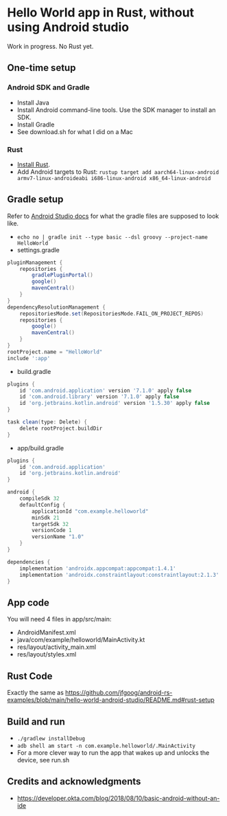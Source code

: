 # Hello World app in Rust, without using Android studio

Work in progress. No Rust yet.

## One-time setup

### Android SDK and Gradle

* Install Java
* Install Android command-line tools. Use the SDK manager to install an SDK.
* Install Gradle
* See download.sh for what I did on a Mac

### Rust

* [Install Rust](https://www.rust-lang.org/tools/install).
* Add Android targets to
  Rust: `rustup target add aarch64-linux-android armv7-linux-androideabi i686-linux-android x86_64-linux-android`

## Gradle setup

Refer to [Android Studio docs](https://developer.android.com/studio/build) for what the gradle files are supposed to look like.

* `echo no | gradle init --type basic --dsl groovy --project-name HelloWorld`
* settings.gradle
```groovy
pluginManagement {
    repositories {
        gradlePluginPortal()
        google()
        mavenCentral()
    }
}
dependencyResolutionManagement {
    repositoriesMode.set(RepositoriesMode.FAIL_ON_PROJECT_REPOS)
    repositories {
        google()
        mavenCentral()
    }
}
rootProject.name = "HelloWorld"
include ':app'
```
* build.gradle
```groovy
plugins {
    id 'com.android.application' version '7.1.0' apply false
    id 'com.android.library' version '7.1.0' apply false
    id 'org.jetbrains.kotlin.android' version '1.5.30' apply false
}

task clean(type: Delete) {
    delete rootProject.buildDir
}
```
* app/build.gradle
```groovy
plugins {
    id 'com.android.application'
    id 'org.jetbrains.kotlin.android'
}

android {
    compileSdk 32
    defaultConfig {
        applicationId "com.example.helloworld"
        minSdk 21
        targetSdk 32
        versionCode 1
        versionName "1.0"
    }
}

dependencies {
    implementation 'androidx.appcompat:appcompat:1.4.1'
    implementation 'androidx.constraintlayout:constraintlayout:2.1.3'
}
```

## App code

You will need 4 files in app/src/main:
* AndroidManifest.xml
* java/com/example/helloworld/MainActivity.kt
* res/layout/activity_main.xml
* res/layout/styles.xml

## Rust Code

Exactly the same as https://github.com/jfgoog/android-rs-examples/blob/main/hello-world-android-studio/README.md#rust-setup

## Build and run

* `./gradlew installDebug`
* `adb shell am start -n com.example.helloworld/.MainActivity`
* For a more clever way to run the app that wakes up and unlocks the device, see run.sh

## Credits and acknowledgments

* https://developer.okta.com/blog/2018/08/10/basic-android-without-an-ide